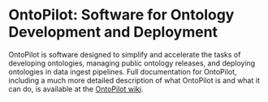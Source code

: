 # OntoPilot: Software for Ontology Development and Deployment

OntoPilot is software designed to simplify and accelerate the tasks of developing ontologies, managing public ontology releases, and deploying ontologies in data ingest pipelines.  Full documentation for OntoPilot, including a much more detailed description of what OntoPilot is and what it can do, is available at the [OntoPilot wiki](../../wiki).

